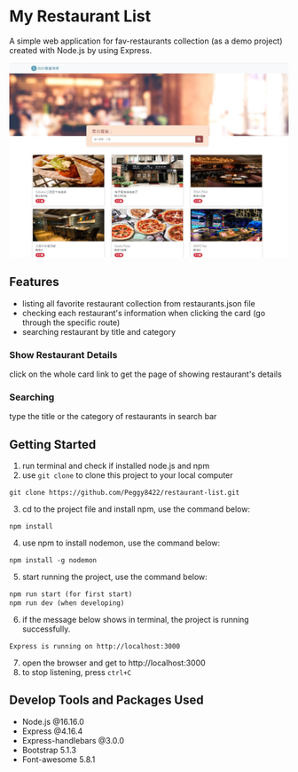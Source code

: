 # My Restaurant List
A simple web application for fav-restaurants collection (as a demo project) created with Node.js by using Express.

![Index page](/public/AC_2-3_A1.jpg)

## Features
- listing all favorite restaurant collection from restaurants.json file
- checking each restaurant's information when clicking the card (go through the specific route)
- searching restaurant by title and category

### Show Restaurant Details
click on the whole card link to get the page of showing restaurant's details
### Searching
type the title or the category of restaurants in search bar

## Getting Started
1. run terminal and check if installed node.js and npm 
2. use `git clone` to clone this project to your local computer
```
git clone https://github.com/Peggy8422/restaurant-list.git
```
3. cd to the project file and install npm, use the command below:
```
npm install
```
4. use npm to install nodemon, use the command below:
```
npm install -g nodemon
```
5. start running the project, use the command below:
```
npm run start (for first start)
npm run dev (when developing)
```
6. if the message below shows in terminal, the project is running successfully. 
```
Express is running on http://localhost:3000
```
7. open the browser and get to http://localhost:3000
8. to stop listening, press `ctrl+C`

## Develop Tools and Packages Used
- Node.js @16.16.0
- Express @4.16.4
- Express-handlebars @3.0.0
- Bootstrap 5.1.3
- Font-awesome 5.8.1

